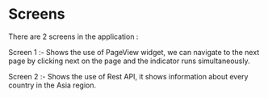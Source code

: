 # Screens

There are 2 screens in the application :

Screen 1 :- Shows the use of PageView widget, we can navigate to the next page by clicking next on the page and the indicator runs simultaneously.

Screen 2 :- Shows the use of Rest API, it shows information about every country in the Asia region.
